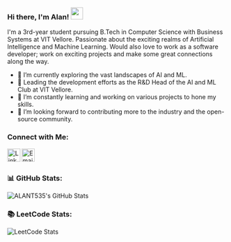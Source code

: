### Hi there, I'm Alan! <img src="https://media.giphy.com/media/hvRJCLFzcasrR4ia7z/giphy.gif" width="28">

I'm a 3rd-year student pursuing B.Tech in Computer Science with Business Systems at VIT Vellore. Passionate about the exciting realms of Artificial Intelligence and Machine Learning. Would also love to work as a software developer; work on exciting projects and make some great connections along the way.

- 🌱 I’m currently exploring the vast landscapes of AI and ML.
- 💼 Leading the development efforts as the R&D Head of the AI and ML Club at VIT Vellore.
- 🔭 I’m constantly learning and working on various projects to hone my skills.
- 👯 I’m looking forward to contributing more to the industry and the open-source community.

### Connect with Me:


[<img align="left" alt="LinkedIn" width="30px" src="https://github.com/gauravghongde/social-icons/blob/master/SVG/Color/LinkedIN.svg" />][linkedin]
[<img align="left" alt="Email" width="30px" src="https://github.com/gauravghongde/social-icons/blob/master/SVG/Color/Gmail.svg" />][email]

<br />
<br />

### 📊 GitHub Stats:

![ALANT535's GitHub Stats](https://github-readme-stats.vercel.app/api?username=ALANT535&show_icons=true&theme=dark)

### 📚 LeetCode Stats:
![LeetCode Stats](https://leetcode.card.workers.dev/Kokki535?theme=dark&font=baloo&extension=activity)


[linkedin]: https://www.linkedin.com/in/alan-thomas-91aa18230/
[twitter]: https://twitter.com/yourusername/
[portfolio]: https://yourportfolio.com/
[email]: mailto:thomasalan535@gmail.com
